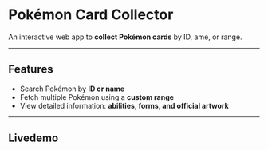 # Pokémon Card Collector

An interactive web app to **collect Pokémon cards** by ID, ame, or range. 

---

## Features

- Search Pokémon by **ID or name**  
- Fetch multiple Pokémon using a **custom range**  
- View detailed information: **abilities, forms, and official artwork**  


---



## Livedemo
  

